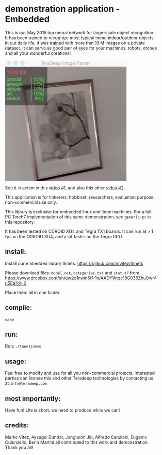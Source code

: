 # demonstration application - Embedded

This is our May 2015 top neural network for large-scale object recognition. It has been trained to recognize most typical home indoor/outdoor objects in our daily life. It was trained with more that 10 M images on a private dataset. It can serve as good pair of eyes for your machines, robots, drones and all your wonderful creations!

<!--[![icon](icon.jpg|width=400px)]-->
<a href="icon"><img src="icon.jpg" align="center" height="400" width="400" ></a>

See it in action in this [video #1](https://www.youtube.com/watch?v=_wXHR-lad-Q), and also this other [video #2](https://www.youtube.com/watch?v=B0TreumQO-0).

This application is for tinkerers, hobbiest, researchers, evaluation purpose, non-commercial use only.

This library is exclusive for embedded linux and linux machines. For a full PC Torch7 implementation of this same demonstration, see `generic-pc` in this repository. 

It has been tested on ODROID XU4 and Tegra TX1 boards. It can run at > 1 fps on the ODROID XU4, and a lot faster on the Tegra GPU.


## install:
Install our embedded library thnets: https://github.com/mvitez/thnets

Please download files: `model.net`, `categories.txt` and `stat.t7` from https://www.dropbox.com/sh/qw2o1nwin5f1r1n/AADYWtqc18G035ZhuOwr4u5Ea?dl=0

Place them all in one folder.


## compile:
```make```

## run:
Run:
```./thnetsdemo```

## usage:

Feel free to modify and use for all you non-commercial projects. Interested parties can license this and other Teradeep technologies by contacting us at `info@teradeep.com`

## most importantly:

Have fun! Life is short, we need to produce while we can!

## credits:
Marko Vitez, Aysegul Dundar, Jonghoon Jin, Alfredo Canziani, Eugenio Culurciello, Berin Martini all contributed to this work and demonstration. Thank you all!
